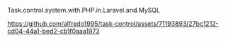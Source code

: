 Task.control.system.with.PHP.in.Laravel.and.MySQL


https://github.com/alfredo1995/task-control/assets/71193893/27bc1212-cd04-44a1-bed2-cb1f0aaa1973

